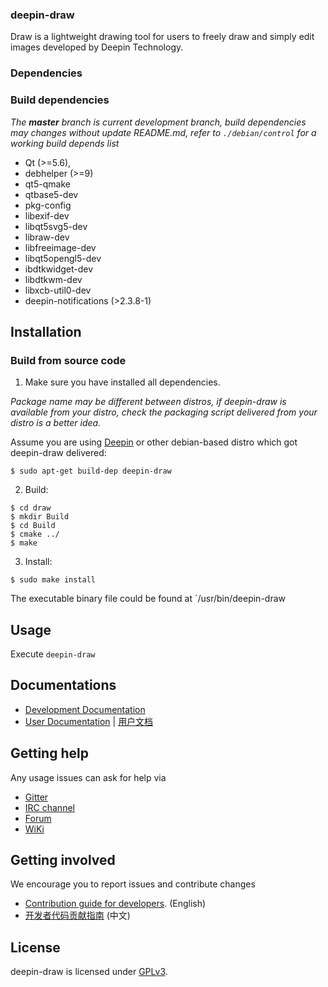 ### deepin-draw

Draw is a lightweight drawing tool for users to freely draw and simply edit images developed by Deepin Technology.

### Dependencies

### Build dependencies

_The **master** branch is current development branch, build dependencies may changes without update README.md, refer to `./debian/control` for a working build depends list_

* Qt (>=5.6),
* debhelper (>=9)
* qt5-qmake
* qtbase5-dev
* pkg-config
* libexif-dev
* libqt5svg5-dev
* libraw-dev
* libfreeimage-dev
* libqt5opengl5-dev
* ibdtkwidget-dev
* libdtkwm-dev
* libxcb-util0-dev
* deepin-notifications (>2.3.8-1)

## Installation

### Build from source code

1. Make sure you have installed all dependencies.

_Package name may be different between distros, if deepin-draw is available from your distro, check the packaging script delivered from your distro is a better idea._

Assume you are using [Deepin](https://distrowatch.com/table.php?distribution=deepin) or other debian-based distro which got deepin-draw delivered:

``` shell
$ sudo apt-get build-dep deepin-draw
```

2. Build:

```
$ cd draw
$ mkdir Build
$ cd Build
$ cmake ../
$ make
```

3. Install:

```
$ sudo make install
```

The executable binary file could be found at `/usr/bin/deepin-draw

## Usage

Execute `deepin-draw`

## Documentations

 - [Development Documentation](https://linuxdeepin.github.io/)
 - [User Documentation](https://wikidev.uniontech.com/index.php?title=%E7%94%BB%E6%9D%BF) | [用户文档](https://wikidev.uniontech.com/index.php?title=%E7%94%BB%E6%9D%BF)

## Getting help

Any usage issues can ask for help via

* [Gitter](https://gitter.im/orgs/linuxdeepin/rooms)
* [IRC channel](https://webchat.freenode.net/?channels=deepin)
* [Forum](https://bbs.deepin.org)
* [WiKi](https://wiki.deepin.org/)

## Getting involved

We encourage you to report issues and contribute changes

* [Contribution guide for developers](https://github.com/linuxdeepin/developer-center/wiki/Contribution-Guidelines-for-Developers-en). (English)
* [开发者代码贡献指南](https://github.com/linuxdeepin/developer-center/wiki/Contribution-Guidelines-for-Developers) (中文)

## License

deepin-draw is licensed under [GPLv3](LICENSE).
